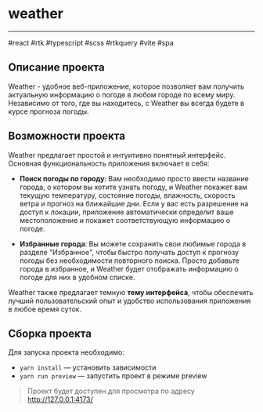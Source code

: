 # weather

---
#react #rtk #typescript #scss #rtkquery #vite #spa

## Описание проекта
Weather - удобное веб-приложение, которое позволяет вам получить актуальную информацию о погоде в любом городе по всему миру. Независимо от того, где вы находитесь, с Weather вы всегда будете в курсе прогноза погоды.

## Возможности проекта
Weather предлагает простой и интуитивно понятный интерфейс. Основная функциональность приложения включает в себя:

- **Поиск погоды по городу**: Вам необходимо просто ввести название города, о котором вы хотите узнать погоду, и Weather покажет вам текущую температуру, состояние погоды, влажность, скорость ветра и прогноз на ближайшие дни. Если у вас есть разрешение на доступ к локации, приложение автоматически определит ваше местоположение и покажет соответствующую информацию о погоде.


- **Избранные города**: Вы можете сохранить свои любимые города в разделе "Избранное", чтобы быстро получать доступ к прогнозу погоды без необходимости повторного поиска. Просто добавьте города в избранное, и Weather будет отображать информацию о погоде для них в удобном списке.

Weather также предлагает темную **тему интерфейса**, чтобы обеспечить лучший пользовательский опыт и удобство использования приложения в любое время суток.

## Сборка проекта
Для запуска проекта необходимо:
- ```yarn install``` — установить зависимости
- ```yarn run preview``` — запустить проект в режиме preview

> Проект будет доступен для просмотра по адресу http://127.0.0.1:4173/
